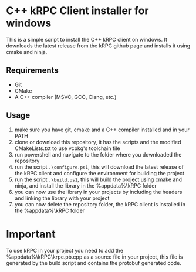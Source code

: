 # C++ kRPC Client installer for windows

This is a simple script to install the C++ kRPC client on windows. It downloads the latest release from the kRPC github page and installs it using cmake and ninja.

## Requirements

- Git
- CMake
- A C++ compiler (MSVC, GCC, Clang, etc.)

## Usage

1. make sure you have git, cmake and a C++ compiler installed and in your PATH
2. clone or download this repository, it has the scripts and the modified CMakeLists.txt to use vcpkg's toolchain file
3. run powershell and navigate to the folder where you downloaded the repository
4. run the script `.\configure.ps1`, this will download the latest release of the kRPC client and configure the environment for building the project
5. run the script `.\build.ps1`, this will build the project using cmake and ninja, and install the library in the %appdata%\kRPC folder
6. you can now use the library in your projects by including the headers and linking the library with your project
7. you can now delete the repository folder, the kRPC client is installed in the %appdata%\kRPC folder

# Important

To use kRPC in your project you need to add the %appdata%\kRPC\krpc.pb.cpp as a source file in your project, this file is generated by the build script and contains the protobuf generated code.
